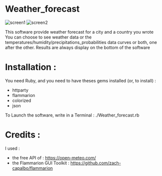 # Weather_forecast
![screen1](https://github.com/user-attachments/assets/ab6cf180-1788-4b00-9cc3-83ae251dcfc1)
![screen2](https://github.com/user-attachments/assets/f3296ebf-bda7-4aa1-93f8-a008fc619169)


This software provide weather forecast for a city and a country you wrote
You can choose to see weather data or the temperatures/humidity/precipitations_probabilities data curves
or both, one after the other.
Results are always display on the bottom of the software

# Installation :
You need Ruby, and you need to have theses gems installed (or, to install) :
- httparty
- flammarion
- colorized
- json

To Launch the software, write in a Terminal : ./Weather_forecast.rb

# Credits :
I used :
- the free API of : https://open-meteo.com/
- the Flammarion GUI Toolkit : https://github.com/zach-capalbo/flammarion
